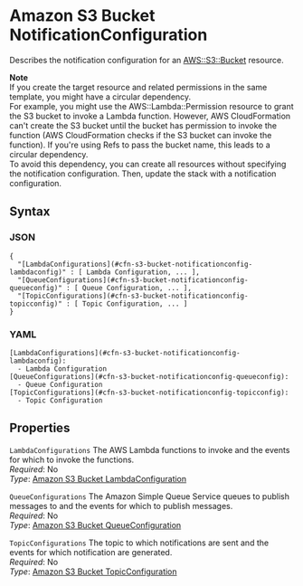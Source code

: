 # Amazon S3 Bucket NotificationConfiguration<a name="aws-properties-s3-bucket-notificationconfig"></a>

Describes the notification configuration for an [ AWS::S3::Bucket](aws-properties-s3-bucket.md) resource\.

**Note**  
If you create the target resource and related permissions in the same template, you might have a circular dependency\.  
For example, you might use the AWS::Lambda::Permission resource to grant the S3 bucket to invoke a Lambda function\. However, AWS CloudFormation can't create the S3 bucket until the bucket has permission to invoke the function \(AWS CloudFormation checks if the S3 bucket can invoke the function\)\. If you're using Refs to pass the bucket name, this leads to a circular dependency\.  
To avoid this dependency, you can create all resources without specifying the notification configuration\. Then, update the stack with a notification configuration\.

## Syntax<a name="w4ab1c21c14e1847b7"></a>

### JSON<a name="aws-properties-s3-bucket-notificationconfig-syntax.json"></a>

```
{
  "[LambdaConfigurations](#cfn-s3-bucket-notificationconfig-lambdaconfig)" : [ Lambda Configuration, ... ],
  "[QueueConfigurations](#cfn-s3-bucket-notificationconfig-queueconfig)" : [ Queue Configuration, ... ],
  "[TopicConfigurations](#cfn-s3-bucket-notificationconfig-topicconfig)" : [ Topic Configuration, ... ]
}
```

### YAML<a name="aws-properties-s3-bucket-notificationconfig-syntax.yaml"></a>

```
[LambdaConfigurations](#cfn-s3-bucket-notificationconfig-lambdaconfig):
  - Lambda Configuration
[QueueConfigurations](#cfn-s3-bucket-notificationconfig-queueconfig):
  - Queue Configuration
[TopicConfigurations](#cfn-s3-bucket-notificationconfig-topicconfig):
  - Topic Configuration
```

## Properties<a name="w4ab1c21c14e1847b9"></a>

`LambdaConfigurations`  <a name="cfn-s3-bucket-notificationconfig-lambdaconfig"></a>
The AWS Lambda functions to invoke and the events for which to invoke the functions\.  
*Required*: No  
*Type*: [Amazon S3 Bucket LambdaConfiguration](aws-properties-s3-bucket-notificationconfig-lambdaconfig.md)

`QueueConfigurations`  <a name="cfn-s3-bucket-notificationconfig-queueconfig"></a>
The Amazon Simple Queue Service queues to publish messages to and the events for which to publish messages\.  
*Required*: No  
*Type*: [Amazon S3 Bucket QueueConfiguration](aws-properties-s3-bucket-notificationconfig-queueconfig.md)

`TopicConfigurations`  <a name="cfn-s3-bucket-notificationconfig-topicconfig"></a>
The topic to which notifications are sent and the events for which notification are generated\.  
*Required*: No  
*Type*: [Amazon S3 Bucket TopicConfiguration](aws-properties-s3-bucket-notificationconfig-topicconfig.md)